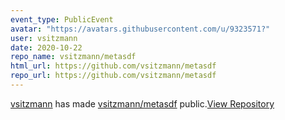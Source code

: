 ```yaml
---
event_type: PublicEvent
avatar: "https://avatars.githubusercontent.com/u/9323571?"
user: vsitzmann
date: 2020-10-22
repo_name: vsitzmann/metasdf
html_url: https://github.com/vsitzmann/metasdf
repo_url: https://github.com/vsitzmann/metasdf
---
```


<a href='https://github.com/vsitzmann' target='_blank'>vsitzmann</a> has made <a href='https://github.com/vsitzmann/metasdf' target='_blank'>vsitzmann/metasdf</a> public.<a href='https://github.com/vsitzmann/metasdf' target='_blank'>View Repository</a>